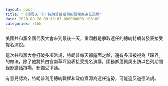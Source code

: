 ```yaml
---
layout: post
title: "《環看天下》：特朗普被指利用職權為連任造勢"
date: 2020-08-28 09:19:07.000000000 +08:00
categories: rthk
---
```


美國共和黨全國代表大會來到最後一天，重頭戲是爭取連任的總統特朗普發表接受提名演說。

這次共和黨大會打破多項常規，特朗普每天都露面之餘，還有多項被視為「踩界」的做法，除了他將於白宮南草坪發表接受提名演講，國務卿蓬佩奧出訪以色列期間錄影講話撐場，都備受爭議。

有意見認為，特朗普利用總統職權和政府資源為連任造勢，可能違反道德法規。

